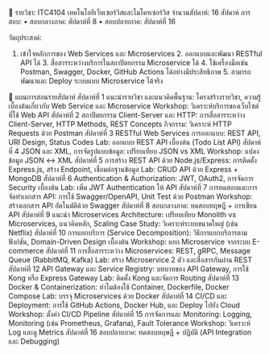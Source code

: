 📘 รายวิชา: ITC4104 เทคโนโลยีเว็บเซอร์วิสและไมโครเซอร์วิส
จำนวนสัปดาห์: 16 สัปดาห์
การสอบ:
	•	สอบกลางภาค: สัปดาห์ที่ 8
	•	สอบปลายภาค: สัปดาห์ที่ 16
 
วัตถุประสงค์:
  1.	เข้าใจหลักการของ Web Services และ Microservices
	2.	ออกแบบและพัฒนา RESTful API ได้
	3.	สื่อสารระหว่างบริการในสถาปัตยกรรม Microservice ได้
	4.	ใช้เครื่องมือเช่น Postman, Swagger, Docker, GitHub Actions ได้อย่างมีประสิทธิภาพ
	5.	สามารถพัฒนาและ Deploy ระบบแบบ Microservice ได้จริง

📅 แผนการสอนรายสัปดาห์
สัปดาห์ที่ 1 
  แนะนำรายวิชา และแนวคิดพื้นฐาน: โครงสร้างรายวิชา, ความรู้เบื้องต้นเกี่ยวกับ Web Service และ Microservice Workshop: วิเคราะห์บริการของเว็บไซต์ที่ใช้ Web API
สัปดาห์ที่ 2 
  สถาปัตยกรรม Client-Server และ HTTP: การสื่อสารระหว่าง Client-Server, HTTP Methods, REST Concepts กิจกรรม: วิเคราะห์ HTTP Requests ด้วย Postman
สัปดาห์ที่ 3
  RESTful Web Services การออกแบบ: REST API, URI Design, Status Codes Lab: ออกแบบ REST API เบื้องต้น (Todo List API)
สัปดาห์ที่ 4
  JSON และ XML, การจัดรูปแบบข้อมูล: เปรียบเทียบ JSON vs XML Workshop: แปลงข้อมูล JSON ↔ XML
สัปดาห์ที่ 5
  การสร้าง REST API ด้วย Node.js/Express: การติดตั้ง Express.js, สร้าง Endpoint, เชื่อมต่อฐานข้อมูล Lab: CRUD API ด้วย Express + MongoDB
สัปดาห์ที่ 6
  Authentication & Authorization: JWT, OAuth2, การจัดการ Security เบื้องต้น Lab: เพิ่ม JWT Authentication ให้ API
สัปดาห์ที่ 7
  การทดสอบและการจัดทำเอกสาร API: การใช้ Swagger/OpenAPI, Unit Test ด้วย Postman Workshop: สร้างเอกสาร API อัตโนมัติด้วย Swagger
สัปดาห์ที่ 8
  สอบกลางภาค: ทดสอบทฤษฎี + การเขียน API
สัปดาห์ที่ 9
  แนะนำ Microservices Architecture: เปรียบเทียบ Monolith vs Microservices, แนวคิดหลัก, Scaling Case Study: วิเคราะห์ระบบขนาดใหญ่ (เช่น Netflix)
สัปดาห์ที่ 10
  การแยกบริการ (Service Decomposition): วิธีการแยกบริการตามฟังก์ชัน, Domain-Driven Design เบื้องต้น Workshop: แยก Microservice จากระบบ E-commerce
สัปดาห์ที่ 11
  การสื่อสารระหว่าง Microservices: REST, gRPC, Message Queue (RabbitMQ, Kafka) Lab: สร้าง Microservice 2 ตัว และสื่อสารกันผ่าน REST
สัปดาห์ที่ 12
  API Gateway และ Service Registry: บทบาทของ API Gateway, การใช้ Kong หรือ Express Gateway Lab: ติดตั้ง Kong และจัดการ Routing
สัปดาห์ที่ 13
  Docker & Containerization: ทำไมต้องใช้ Container, Dockerfile, Docker Compose Lab: บรรจุ Microservices ด้วย Docker
สัปดาห์ที่ 14
  CI/CD และ Deployment: การใช้ GitHub Actions, Docker Hub, และ Deploy ไปยัง Cloud Workshop: ตั้งค่า CI/CD Pipeline
สัปดาห์ที่ 15
  การจัดการและ Monitoring: Logging, Monitoring (เช่น Prometheus, Grafana), Fault Tolerance Workshop: วิเคราะห์ Log และดู Metrics
สัปดาห์ที่ 16
  สอบปลายภาค: ทดสอบทฤษฎี + ปฏิบัติ (API Integration และ Debugging)
